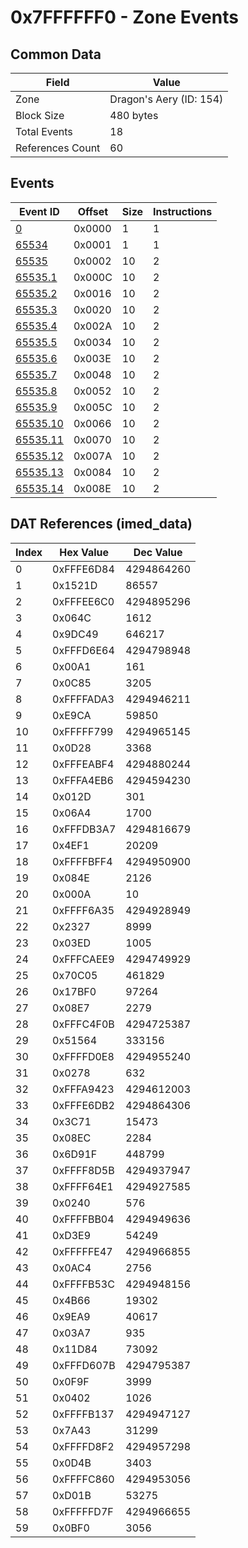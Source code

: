# 0x7FFFFFF0 - Zone Events

## Common Data

| Field            | Value                   |
|------------------|-------------------------|
| Zone             | Dragon's Aery (ID: 154) |
| Block Size       | 480 bytes               |
| Total Events     | 18                      |
| References Count | 60                      |

## Events

| Event ID                  | Offset   |   Size |   Instructions |
|---------------------------|----------|--------|----------------|
| [0](./0.md)               | 0x0000   |      1 |              1 |
| [65534](./65534.md)       | 0x0001   |      1 |              1 |
| [65535](./65535.md)       | 0x0002   |     10 |              2 |
| [65535.1](./65535.1.md)   | 0x000C   |     10 |              2 |
| [65535.2](./65535.2.md)   | 0x0016   |     10 |              2 |
| [65535.3](./65535.3.md)   | 0x0020   |     10 |              2 |
| [65535.4](./65535.4.md)   | 0x002A   |     10 |              2 |
| [65535.5](./65535.5.md)   | 0x0034   |     10 |              2 |
| [65535.6](./65535.6.md)   | 0x003E   |     10 |              2 |
| [65535.7](./65535.7.md)   | 0x0048   |     10 |              2 |
| [65535.8](./65535.8.md)   | 0x0052   |     10 |              2 |
| [65535.9](./65535.9.md)   | 0x005C   |     10 |              2 |
| [65535.10](./65535.10.md) | 0x0066   |     10 |              2 |
| [65535.11](./65535.11.md) | 0x0070   |     10 |              2 |
| [65535.12](./65535.12.md) | 0x007A   |     10 |              2 |
| [65535.13](./65535.13.md) | 0x0084   |     10 |              2 |
| [65535.14](./65535.14.md) | 0x008E   |     10 |              2 |

## DAT References (imed_data)

|   Index | Hex Value   |   Dec Value |
|---------|-------------|-------------|
|       0 | 0xFFFE6D84  |  4294864260 |
|       1 | 0x1521D     |       86557 |
|       2 | 0xFFFEE6C0  |  4294895296 |
|       3 | 0x064C      |        1612 |
|       4 | 0x9DC49     |      646217 |
|       5 | 0xFFFD6E64  |  4294798948 |
|       6 | 0x00A1      |         161 |
|       7 | 0x0C85      |        3205 |
|       8 | 0xFFFFADA3  |  4294946211 |
|       9 | 0xE9CA      |       59850 |
|      10 | 0xFFFFF799  |  4294965145 |
|      11 | 0x0D28      |        3368 |
|      12 | 0xFFFEABF4  |  4294880244 |
|      13 | 0xFFFA4EB6  |  4294594230 |
|      14 | 0x012D      |         301 |
|      15 | 0x06A4      |        1700 |
|      16 | 0xFFFDB3A7  |  4294816679 |
|      17 | 0x4EF1      |       20209 |
|      18 | 0xFFFFBFF4  |  4294950900 |
|      19 | 0x084E      |        2126 |
|      20 | 0x000A      |          10 |
|      21 | 0xFFFF6A35  |  4294928949 |
|      22 | 0x2327      |        8999 |
|      23 | 0x03ED      |        1005 |
|      24 | 0xFFFCAEE9  |  4294749929 |
|      25 | 0x70C05     |      461829 |
|      26 | 0x17BF0     |       97264 |
|      27 | 0x08E7      |        2279 |
|      28 | 0xFFFC4F0B  |  4294725387 |
|      29 | 0x51564     |      333156 |
|      30 | 0xFFFFD0E8  |  4294955240 |
|      31 | 0x0278      |         632 |
|      32 | 0xFFFA9423  |  4294612003 |
|      33 | 0xFFFE6DB2  |  4294864306 |
|      34 | 0x3C71      |       15473 |
|      35 | 0x08EC      |        2284 |
|      36 | 0x6D91F     |      448799 |
|      37 | 0xFFFF8D5B  |  4294937947 |
|      38 | 0xFFFF64E1  |  4294927585 |
|      39 | 0x0240      |         576 |
|      40 | 0xFFFFBB04  |  4294949636 |
|      41 | 0xD3E9      |       54249 |
|      42 | 0xFFFFFE47  |  4294966855 |
|      43 | 0x0AC4      |        2756 |
|      44 | 0xFFFFB53C  |  4294948156 |
|      45 | 0x4B66      |       19302 |
|      46 | 0x9EA9      |       40617 |
|      47 | 0x03A7      |         935 |
|      48 | 0x11D84     |       73092 |
|      49 | 0xFFFD607B  |  4294795387 |
|      50 | 0x0F9F      |        3999 |
|      51 | 0x0402      |        1026 |
|      52 | 0xFFFFB137  |  4294947127 |
|      53 | 0x7A43      |       31299 |
|      54 | 0xFFFFD8F2  |  4294957298 |
|      55 | 0x0D4B      |        3403 |
|      56 | 0xFFFFC860  |  4294953056 |
|      57 | 0xD01B      |       53275 |
|      58 | 0xFFFFFD7F  |  4294966655 |
|      59 | 0x0BF0      |        3056 |
